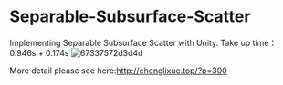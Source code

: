 # Separable-Subsurface-Scatter
Implementing Separable Subsurface Scatter with Unity.
Take up time：0.946s + 0.174s
![67337572d3d4d](https://github.com/user-attachments/assets/fb0a5153-da16-4e36-a56a-ab7e80ee3fbc)

More detail please see here:http://chenglixue.top/?p=300
